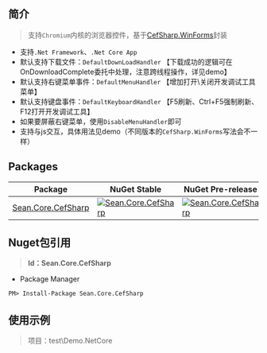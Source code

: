 ## 简介

> 支持`Chromium`内核的浏览器控件，基于[CefSharp.WinForms](https://github.com/cefsharp/cefsharp)封装

- 支持`.Net Framework`、`.Net Core App`
- 默认支持下载文件：`DefaultDownLoadHandler` 【下载成功的逻辑可在OnDownloadComplete委托中处理，注意跨线程操作，详见demo】
- 默认支持右键菜单事件：`DefaultMenuHandler` 【增加打开\关闭开发调试工具菜单】
- 默认支持键盘事件：`DefaultKeyboardHandler` 【F5刷新、Ctrl+F5强制刷新、F12打开开发调试工具】
- 如果要屏蔽右键菜单，使用`DisableMenuHandler`即可
- 支持与js交互，具体用法见demo（不同版本的`CefSharp.WinForms`写法会不一样）

## Packages

| Package | NuGet Stable | NuGet Pre-release | Downloads |
| ------- | ------------ | ----------------- | --------- |
| [Sean.Core.CefSharp](https://www.nuget.org/packages/Sean.Core.CefSharp/) | [![Sean.Core.CefSharp](https://img.shields.io/nuget/v/Sean.Core.CefSharp.svg)](https://www.nuget.org/packages/Sean.Core.CefSharp/) | [![Sean.Core.CefSharp](https://img.shields.io/nuget/vpre/Sean.Core.CefSharp.svg)](https://www.nuget.org/packages/Sean.Core.CefSharp/) | [![Sean.Core.CefSharp](https://img.shields.io/nuget/dt/Sean.Core.CefSharp.svg)](https://www.nuget.org/packages/Sean.Core.CefSharp/) |

## Nuget包引用

> **Id：Sean.Core.CefSharp**

- Package Manager

```
PM> Install-Package Sean.Core.CefSharp
```

## 使用示例

> 项目：test\Demo.NetCore
